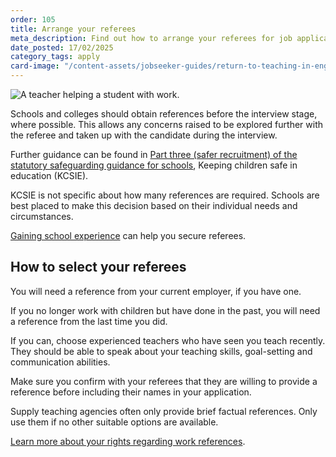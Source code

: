 ```yaml
---
order: 105
title: Arrange your referees
meta_description: Find out how to arrange your referees for job applications to return to teaching.
date_posted: 17/02/2025
category_tags: apply
card-image: "/content-assets/jobseeker-guides/return-to-teaching-in-england/arrange-your-referees.png"
---
```


![A teacher helping a student with work.]((/content-assets/jobseeker-guides/return-to-teaching-in-england/arrange-your-referees.png))

Schools and colleges should obtain references before the interview stage, where possible. This allows any concerns raised to be explored further with the referee and taken up with the candidate during the interview. 
 
Further guidance can be found in [Part three (safer recruitment) of the statutory safeguarding guidance for schools](https://www.gov.uk/government/publications/keeping-children-safe-in-education--2?), Keeping children safe in education (KCSIE).   
 
KCSIE is not specific about how many references are required. Schools are best placed to make this decision based on their individual needs and circumstances. 
 
[Gaining school experience](/jobseeker-guides/return-to-teaching-in-england/find-classroom-experience) can help you secure referees. 
 
## How to select your referees 
 
You will need a reference from your current employer, if you have one. 

If you no longer work with children but have done in the past, you will need a reference from the last time you did. 

If you can, choose experienced teachers who have seen you teach recently. They should be able to speak about your teaching skills, goal-setting and communication abilities. 

Make sure you confirm with your referees that they are willing to provide a reference before including their names in your application. 

Supply teaching agencies often only provide brief factual references. Only use them if no other suitable options are available. 
 
[Learn more about your rights regarding work references](https://www.gov.uk/work-reference?). 